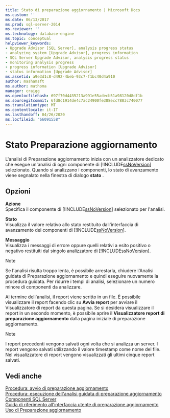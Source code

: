 ```yaml
---
title: Stato di preparazione aggiornamento | Microsoft Docs
ms.custom: ''
ms.date: 06/13/2017
ms.prod: sql-server-2014
ms.reviewer: ''
ms.technology: database-engine
ms.topic: conceptual
helpviewer_keywords:
- Upgrade Advisor [SQL Server], analysis progress status
- analyzing system [Upgrade Advisor], progress information
- SQL Server Upgrade Advisor, analysis progress status
- monitoring analysis progress
- progress information [Upgrade Advisor]
- status information [Upgrade Advisor]
ms.assetid: a9e3d1c8-d492-4beb-93c7-f1bc40d4a910
author: mashamsft
ms.author: mathoma
manager: craigg
ms.openlocfilehash: 697f70d4435213a991e55adecb51a98120d8df1b
ms.sourcegitcommit: 6fd8c1914de4c7ac24900fe388ecc7883c740077
ms.translationtype: MT
ms.contentlocale: it-IT
ms.lasthandoff: 04/26/2020
ms.locfileid: "66091558"
---
```

# <a name="upgrade-advisor-progress"></a>Stato Preparazione aggiornamento
  L'analisi di Preparazione aggiornamento inizia con un analizzatore dedicato che esegue un'analisi di ogni componente di [!INCLUDE[ssNoVersion](../../includes/ssnoversion-md.md)] selezionato. Quando si analizzano i componenti, lo stato di avanzamento viene segnalato nella finestra di dialogo **stato** .  
  
## <a name="options"></a>Opzioni  
 **Azione**  
 Specifica il componente di [!INCLUDE[ssNoVersion](../../includes/ssnoversion-md.md)] selezionato per l'analisi.  
  
 **Stato**  
 Visualizza il valore relativo allo stato restituito dall'interfaccia di avanzamento dei componenti di [!INCLUDE[ssNoVersion](../../includes/ssnoversion-md.md)].  
  
 **Messaggio**  
 Visualizza i messaggi di errore oppure quelli relativi a esito positivo o negativo restituiti dal singolo analizzatore di [!INCLUDE[ssNoVersion](../../includes/ssnoversion-md.md)].  
  
> [!NOTE]  
>  Se l'analisi risulta troppo lenta, è possibile arrestarla, chiudere l'Analisi guidata di Preparazione aggiornamento e quindi eseguire nuovamente la procedura guidata. Per ridurre i tempi di analisi, selezionare un numero minore di componenti da analizzare.  
  
 Al termine dell'analisi, il report viene scritto in un file. È possibile visualizzare il report facendo clic su **Avvia report** per avviare il Visualizzatore di report da questa pagina. Se si desidera visualizzare il report in un secondo momento, è possibile aprire il **Visualizzatore report di preparazione aggiornamento** dalla pagina iniziale di preparazione aggiornamento.  
  
> [!NOTE]  
>  I report precedenti vengono salvati ogni volta che si analizza un server. I report vengono salvati utilizzando il valore timestamp come nome del file. Nel visualizzatore di report vengono visualizzati gli ultimi cinque report salvati.  
  
## <a name="see-also"></a>Vedi anche  
 [Procedura: avvio di preparazione aggiornamento](../../../2014/sql-server/install/how-to-launch-upgrade-advisor.md)   
 [Procedura: esecuzione dell'analisi guidata di preparazione aggiornamento](../../../2014/sql-server/install/how-to-run-the-upgrade-advisor-analysis-wizard.md)   
 [Componenti SQL Server](../../../2014/sql-server/install/sql-server-components.md)   
 [Guida di riferimento all'interfaccia utente di preparazione aggiornamento](../../../2014/sql-server/install/upgrade-advisor-user-interface-reference.md)   
 [Uso di Preparazione aggiornamento](../../../2014/sql-server/install/working-with-upgrade-advisor.md)  
  
  
